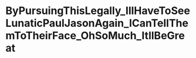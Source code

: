 # ByPursuingThisLegally_IllHaveToSeeLunaticPaulJasonAgain_ICanTellThemToTheirFace_OhSoMuch_ItllBeGreat